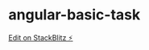 # angular-basic-task

[Edit on StackBlitz ⚡️](https://stackblitz.com/edit/angular-basic-task1-iqdmkf)